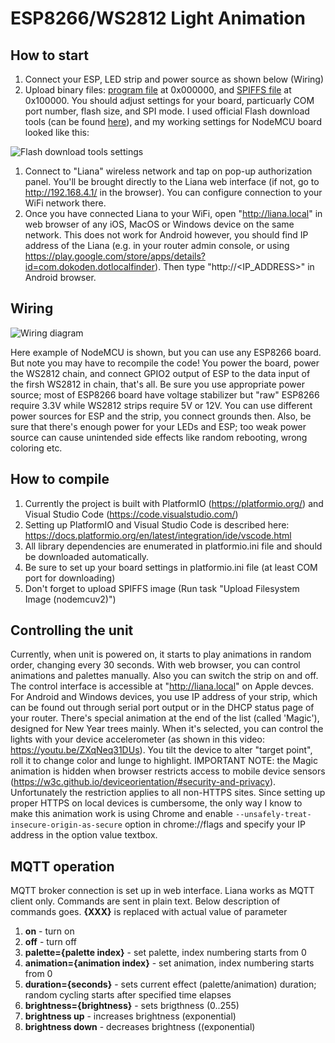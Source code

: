 # ESP8266/WS2812 Light Animation
## How to start
1. Connect your ESP, LED strip and power source as shown below (Wiring)
1. Upload binary files: [program file](https://github.com/Vasil-Pahomov/Liana/raw/master/bin/firmware.bin) at 0x000000, and [SPIFFS file](https://github.com/Vasil-Pahomov/Liana/raw/master/bin/spiffs.bin) at 0x100000. You should adjust settings for your board, particuarly COM port number, flash size, and SPI mode. I used official Flash download tools (can be found [here](https://www.espressif.com/en/support/download/other-tools)), and my working settings for NodeMCU board looked like this:

![Flash download tools settings](https://raw.githubusercontent.com/Vasil-Pahomov/Liana/master/pics/Download_tool_settings.png)

1. Connect to "Liana" wireless network and tap on pop-up authorization panel. You'll be brought directly to the Liana web interface (if not, go to http://192.168.4.1/ in the browser). You can configure connection to your WiFi network there.
1. Once you have connected Liana to your WiFi, open "http://liana.local" in web browser of any iOS, MacOS or Windows device on the same network. This does not work for Android however, you should find IP address of the Liana (e.g. in your router admin console, or using https://play.google.com/store/apps/details?id=com.dokoden.dotlocalfinder). Then type "http://<IP_ADDRESS>" in Android browser.

## Wiring
![Wiring diagram](https://raw.githubusercontent.com/Vasil-Pahomov/Liana/master/pics/Diagram.png)

Here example of NodeMCU is shown, but you can use any ESP8266 board. But note you may have to recompile the code! 
You power the board, power the WS2812 chain, and connect GPIO2 output of ESP to the data input of the firsh WS2812 in chain, that's all.
Be sure you use appropriate power source; most of ESP8266 board have voltage stabilizer but "raw" ESP8266 require 3.3V while WS2812 strips require 5V or 12V. You can use different power sources for ESP and the strip, you connect grounds then. Also, be sure that there's enough power for your LEDs and ESP; too weak power source can cause unintended side effects like random rebooting, wrong coloring etc.

## How to compile 
1. Currently the project is built with PlatformIO (https://platformio.org/) and Visual Studio Code (https://code.visualstudio.com/)
1. Setting up PlatformIO and Visual Studio Code is described here: https://docs.platformio.org/en/latest/integration/ide/vscode.html
1. All library dependencies are enumerated in platformio.ini file and should be downloaded automatically.
1. Be sure to set up your board settings in platformio.ini file (at least COM port for downloading)
1. Don't forget to upload SPIFFS image (Run task "Upload Filesystem Image (nodemcuv2)")

## Controlling the unit
Currently, when unit is powered on, it starts to play animations in random order, changing every 30 seconds. With web browser, you can control animations and palettes manually. Also you can switch the strip on and off.
The control interface is accessible at "http://liana.local" on Apple devces. For Android and Windows devices, you use IP address of your strip, which can be found out through serial port output or in the DHCP status page of your router.
There's special animation at the end of the list (called 'Magic'), designed for New Year trees mainly. When it's selected, you can control the lights with your device accelerometer (as shown in this video: https://youtu.be/ZXqNeq31DUs). You tilt the device to alter "target point", roll it to change color and lunge to highlight.
IMPORTANT NOTE: the Magic animation is hidden when browser restricts access to mobile device sensors (https://w3c.github.io/deviceorientation/#security-and-privacy). Unfortunately the restriction applies to all non-HTTPS sites. Since setting up proper HTTPS on local devices is cumbersome, the only way I know to make this animation work is using Chrome and enable `--unsafely-treat-insecure-origin-as-secure` option in chrome://flags and specify your IP address in the option value textbox.

## MQTT operation
MQTT broker connection is set up in web interface. Liana works as MQTT client only.
Commands are sent in plain text. Below description of commands goes. **{XXX}** is replaced with actual value of parameter
1. **on** - turn on
1. **off** - turn off
1. **palette={palette index}** - set palette, index numbering starts from 0
1. **animation={animation index}** - set animation, index numbering starts from 0
1. **duration={seconds}** - sets current effect (palette/animation) duration; random cycling starts after specified time elapses
1. **brightness={brightness}** - sets brigthness (0..255)
1. **brightness up** - increases brightness (exponential)
1. **brightness down** - decreases brightness ((exponential)
